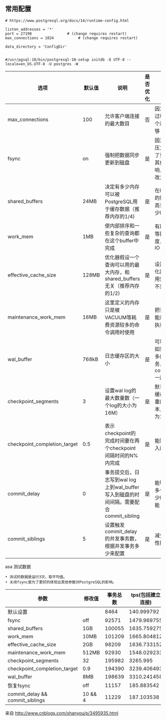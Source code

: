 
## 常用配置

```text
# https://www.postgresql.org/docs/14/runtime-config.html

listen_addresses = '*'
port = 27198                # (change requires restart)
max_connections = 1024           # (change requires restart)

data_directory = 'ConfigDir'


#/usr/pgsql-10/bin/postgresql-10-setup initdb -E UTF-8 --locale=en_US.UTF-8 -U postgres -W
```

| 选项 | 默认值 | 说明 | 是否优化 | 原因 |
| --- | --- | --- | --- | --- |
| max_connections | 100 | 允许客户端连接的最大数目 | 否 | 因为在测试的过程中，100个连接已经足够 |
| fsync | on | 强制把数据同步更新到磁盘 | 是 | 因为系统的IO压力很大，为了更好的测试其他配置的影响，把改参数改为off |
| shared_buffers | 24MB | 决定有多少内存可以被PostgreSQL用于缓存数据（推荐内存的1/4) | 是 | 在IO压力很大的情况下，提高该值可以减少IO |
| work_mem | 1MB | 使内部排序和一些复杂的查询都在这个buffer中完成 | 是 | 有助提高排序等操作的速度，并且减低IO |
| effective_cache_size | 128MB | 优化器假设一个查询可以用的最大内存，和shared_buffers无关（推荐内存的1/2) | 是 | 设置稍大，优化器更倾向使用索引扫描而不是顺序扫描 |
| maintenance_work_mem | 16MB | 这里定义的内存只是被VACUUM等耗费资源较多的命令调用时使用 | 是 | 把该值调大，能加快命令的执行 |
| wal_buffer | 768kB | 日志缓存区的大小 | 是 | 可以降低IO，如果遇上比较多的并发短事务，应该和commit_delay一起用 |
| checkpoint_segments | 3 | 设置wal log的最大数量数（一个log的大小为16M） | 是 | 默认的48M的缓存是一个严重的瓶颈，基本上都要设置为10以上 |
| checkpoint_completion_target | 0.5 | 表示checkpoint的完成时间要在两个checkpoint间隔时间的N%内完成 | 是 | 能降低平均写入的开销 |
| commit_delay | 0 | 事务提交后，日志写到wal log上到wal_buffer写入到磁盘的时间间隔。需要配合commit_sibling | 是 | 能够一次写入多个事务，减少IO，提高性能 |
| commit_siblings | 5 | 设置触发commit_delay的并发事务数，根据并发事务多少来配置 | 是 | 减少IO，提高性能 |

asa
测试数据

    • 测试的数据是运行3次，取平均值。
    • 关闭fsync是为了更好的体现出其他参数对PostgreSQL的影响。

| 参数 | 修改值 | 事务总数 | tps(包括建立连接) | tps(不包括建立连接) |
| --- | --- | --- | --- | --- |
| 默认设置 |   | 8464 | 140.999792 | 141.016182 |
| fsync | off | 92571 | 1479.969755 | 1480.163355 |
| shared_buffers | 1GB | 100055 | 1635.759275 | 1635.977823 |
| work_mem | 10MB | 101209 | 1665.804812 | 1666.04082 |
| effective_cache_size | 2GB | 98209 | 1636.733152 | 1636.970271 |
| maintenance_work_mem | 512MB | 92930 | 1548.029233 | 1548.223108 |
| checkpoint_segments | 32 | 195982 | 3265.995 | 3266.471064 |
| checkpoint_completion_target | 0.9 | 194390 | 3239.406493 | 3239.842596 |
| wal_buffer | 8MB | 198639 | 3310.241458 | 3310.724067 |
| 恢复fsync | off | 11157 | 185.883542 | 185.909849 |
| commit_delay && commit_siblings | 10 && 4 | 11229 | 187.103538 | 187.131747 |

来自 <http://www.cnblogs.com/shanyou/p/3495935.html>
